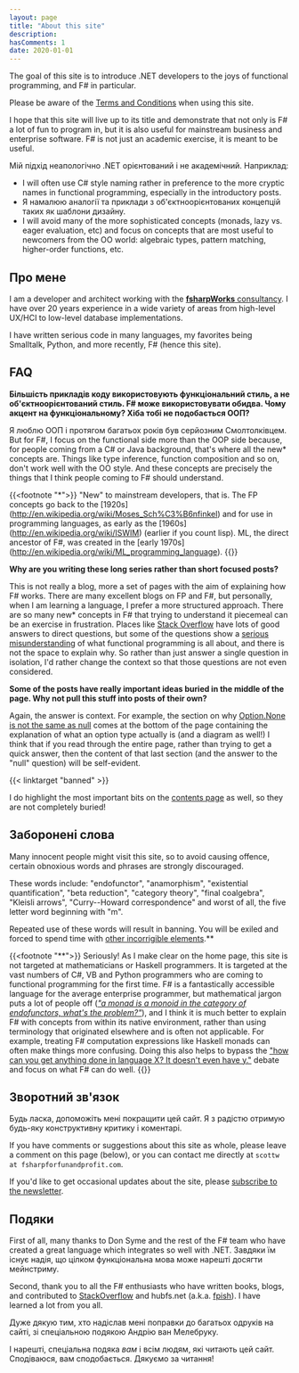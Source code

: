 ```yaml
---
layout: page
title: "About this site"
description:
hasComments: 1
date: 2020-01-01
---
```


The goal of this site is to introduce .NET developers to the joys of functional programming, and F# in particular.

Please be aware of the [Terms and Conditions](/about/terms/) when using this site.

I hope that this site will live up to its title and demonstrate that not only is F# a lot of fun to program in, but it is also useful for mainstream business and enterprise software. F# is not just an academic exercise, it is meant to be useful.

Мій підхід неапологічно .NET орієнтований і не академічний. Наприклад:

* I will often use C# style naming rather in preference to the more cryptic names in functional programming, especially in the introductory posts.
* Я намалюю аналогії та приклади з об'єктноорієнтованих концепцій таких як шаблони дизайну.
* I will avoid many of the more sophisticated concepts (monads, lazy vs. eager evaluation, etc) and focus on concepts that are most useful to newcomers from the OO world: algebraic types, pattern matching, higher-order functions, etc.

## Про мене

I am a developer and architect working with the [**fsharpWorks** consultancy](https://fsharpworks.com/). I have over 20 years experience in a wide variety of areas from high-level UX/HCI to low-level database implementations.

I have written serious code in many languages, my favorites being Smalltalk, Python, and more recently, F# (hence this site).


## FAQ

**Більшість прикладів коду використовують функціональний стиль, а не об'єктноорієнтований стиль. F# може використовувати обидва. Чому акцент на функціональному? Хіба тобі не подобається ООП?**

Я люблю ООП і протягом багатьох років був серйозним Смолтолківцем.  But for F#, I focus on the functional side more than the OOP side because, for people coming from a C# or Java background, that's where all the new* concepts are. Things like type inference, function composition and so on, don't work well with the OO style. And these concepts are precisely the things that I think people coming to F# should understand.

{{<footnote "*">}} "New" to mainstream developers, that is. The FP concepts go back to the \[1920s\](http://en.wikipedia.org/wiki/Moses_Sch%C3%B6nfinkel) and for use in programming languages, as early as the \[1960s\](http://en.wikipedia.org/wiki/ISWIM) (earlier if you count lisp). ML, the direct ancestor of F#, was created in the \[early 1970s\](http://en.wikipedia.org/wiki/ML_programming_language).
{{</footnote>}}

**Why are you writing these long series rather than short focused posts?**

This is not really a blog, more a set of pages with the aim of explaining how F# works. There are many excellent blogs on FP and F#, but personally, when I am learning a language, I prefer a more structured approach. There are so many new* concepts in F# that trying to understand it piecemeal can be an exercise in frustration. Places like [Stack Overflow](http://stackoverflow.com/questions/tagged/f%23) have lots of good answers to direct questions, but some of the questions show a [serious](http://stackoverflow.com/questions/11086368/declaring-a-variable-without-assigning) [misunderstanding](http://stackoverflow.com/questions/3779098/f-mutable-function-arguments) of what functional programming is all about, and there is not the space to explain why. So rather than just answer a single question in isolation, I'd rather change the context so that those questions are not even considered.

**Some of the posts have really important ideas buried in the middle of the page. Why not pull this stuff into posts of their own?**

Again, the answer is context. For example, the section on why [Option.None is not the same as null](/posts/the-option-type/#option-is-not-null) comes at the bottom of the page containing the explanation of what an option type actually is (and a diagram as well!) I think that if you read through the entire page, rather than trying to get a quick answer, then the content of that last section (and the answer to the "null" question) will be self-evident.

{{< linktarget "banned" >}}

I do highlight the most important bits on the [contents page](/site-contents/) as well, so they are not completely buried!



## Заборонені слова

Many innocent people might visit this site, so to avoid causing offence, certain obnoxious words and phrases are strongly discouraged.

These words include: "endofunctor", "anamorphism", "existential quantification", "beta reduction", "category theory", "final coalgebra", "Kleisli arrows", "Curry--Howard correspondence" and worst of all, the five letter word beginning with "m".

Repeated use of these words will result in banning. You will be exiled and forced to spend time with [other incorrigible elements](http://www.haskell.org/haskellwiki/Haskell).**

{{<footnote "**">}}
Seriously! As I make clear on the home page, this site is not targeted at mathematicians or Haskell programmers. It is targeted at the vast numbers of C#, VB and Python programmers who are coming to functional programming for the first time. F# is a fantastically accessible language for the average enterprise programmer, but mathematical jargon puts a lot of people off ([*"a monad is a monoid in the category of endofunctors, what's the problem?"*](http://james-iry.blogspot.co.uk/2009/05/brief-incomplete-and-mostly-wrong.html)), and I think it is much better to explain F# with concepts from within its native environment, rather than using terminology that originated elsewhere and is often not applicable. For example, treating F# computation expressions like Haskell monads can often make things more confusing. Doing this also helps to bypass the ["how can you get anything done in language X? It doesn't even have y."](http://en.wikipedia.org/wiki/Paul_Graham_(computer_programmer)#Blub) debate and focus on what F# can do well.
{{</footnote>}}


## Зворотний зв'язок

Будь ласка, допоможіть мені покращити цей сайт. Я з радістю отримую будь-яку конструктивну критику і коментарі.

If you have comments or suggestions about this site as whole, please leave a comment on this page (below), or you can contact me directly at `scottw at fsharpforfunandprofit.com`.

If you'd like to get occasional updates about the site, please [subscribe to the newsletter](\subscribe.html).


## Подяки

First of all, many thanks to Don Syme and the rest of the F# team who have created a great language which integrates so well with .NET. Завдяки їм існує надія, що цілком функціональна мова може нарешті досягти мейнстриму.

Second, thank you to all the F# enthusiasts who have written books, blogs, and contributed to [StackOverflow](http://stackoverflow.com/questions/tagged/f%23) and hubfs.net (a.k.a. [fpish](http://fpish.net)). I have learned a lot from you all.

Дуже дякую тим, хто надіслав мені поправки до багатьох одруків на сайті, зі спеціальною подякою Андрію ван Мелебруку.

І нарешті, спеціальна подяка *вам* і всім людям, які читають цей сайт. Сподіваюся, вам сподобається. Дякуємо за читання!


